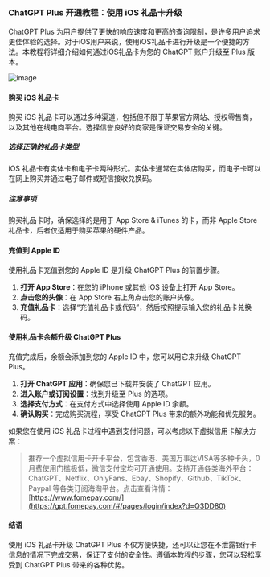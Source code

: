 ### ChatGPT Plus 开通教程：使用 iOS 礼品卡升级

ChatGPT Plus 为用户提供了更快的响应速度和更高的查询限制，是许多用户追求更佳体验的选择。对于iOS用户来说，使用iOS礼品卡进行升级是一个便捷的方法。本教程将详细介绍如何通过iOS礼品卡为您的 ChatGPT 账户升级至 Plus 版本。

![image](https://github.com/parrishnico291/cydm/assets/169871078/ce422c12-989b-4bf3-8cce-f89675c81423)

#### 购买 iOS 礼品卡

购买 iOS 礼品卡可以通过多种渠道，包括但不限于苹果官方网站、授权零售商，以及其他在线电商平台。选择信誉良好的商家是保证交易安全的关键。

##### 选择正确的礼品卡类型

iOS 礼品卡有实体卡和电子卡两种形式。实体卡通常在实体店购买，而电子卡可以在网上购买并通过电子邮件或短信接收兑换码。

##### 注意事项

购买礼品卡时，确保选择的是用于 App Store & iTunes 的卡，而非 Apple Store 礼品卡，后者仅适用于购买苹果的硬件产品。

#### 充值到 Apple ID

使用礼品卡充值到您的 Apple ID 是升级 ChatGPT Plus 的前置步骤。

1. **打开 App Store**：在您的 iPhone 或其他 iOS 设备上打开 App Store。
2. **点击您的头像**：在 App Store 右上角点击您的账户头像。
3. **充值礼品卡**：选择“充值礼品卡或代码”，然后按照提示输入您的礼品卡兑换码。

#### 使用礼品卡余额升级 ChatGPT Plus

充值完成后，余额会添加到您的 Apple ID 中，您可以用它来升级 ChatGPT Plus。

1. **打开 ChatGPT 应用**：确保您已下载并安装了 ChatGPT 应用。
2. **进入账户或订阅设置**：找到升级至 Plus 的选项。
3. **选择支付方式**：在支付方式中选择使用 Apple ID 余额。
4. **确认购买**：完成购买流程，享受 ChatGPT Plus 带来的额外功能和优先服务。

如果您在使用 iOS 礼品卡过程中遇到支付问题，可以考虑以下虚拟信用卡解决方案：

> 推荐一个虚拟信用卡开卡平台，包含香港、美国万事达VISA等多种卡头，0月费使用门槛极低，微信支付宝均可开通使用。支持开通各类海外平台：ChatGPT、Netflix、OnlyFans、Ebay、Shopify、Github、TikTok、Paypal 等各类订阅海淘平台。点击查看详情：[https://www.fomepay.com/](https://gpt.fomepay.com/#/pages/login/index?d=Q3DD80)

#### 结语

使用 iOS 礼品卡升级 ChatGPT Plus 不仅方便快捷，还可以让您在不泄露银行卡信息的情况下完成交易，保证了支付的安全性。遵循本教程的步骤，您可以轻松享受到 ChatGPT Plus 带来的各种优势。
